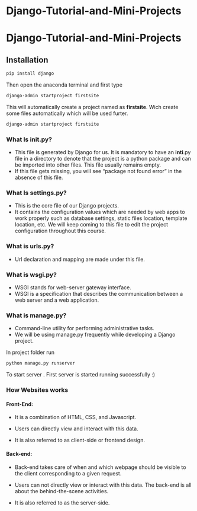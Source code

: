 # Django-Tutorial-and-Mini-Projects

# Django-Tutorial-and-Mini-Projects

## Installation
```sh
pip install django
```
Then open the anaconda terminal and first type
```sh
django-admin startproject firstsite
```
This will automatically create a project named as **firstsite**. Wich create some files automatically which will be used furter.
```sh
django-admin startproject firstsite
```

### **What Is __init__.py?**
- This file is generated by Django for us. It is mandatory to have an __inti__.py file in a directory to denote that the project is a python package and can be imported into other files. This file usually remains empty.
- If this file gets missing, you will see “package not found error” in the absence of this file.
### **What Is settings.py?**
- This is the core file of our Django projects.
- It contains the configuration values which are needed by web apps to work properly such as database settings, static files location, template location, etc. We will keep coming to this file to edit the project configuration throughout this course.
### **What is urls.py?**
- Url declaration and mapping are made under this file.
### **What is wsgi.py?**
- WSGI stands for web-server gateway interface.
- WSGI is a specification that describes the communication between a web server and a web application.
### **What is manage.py?**
- Command-line utility for performing administrative tasks.
- We will be using manage.py frequently while developing a Django project.

In project folder run
```sh
python manage.py runserver
```
To start server . First server is started running successfully :)

### How Websites works
#### **Front-End:**
- It is a combination of HTML, CSS, and Javascript.

- Users can directly view and interact with this data.

- It is also referred to as client-side or frontend design.

#### **Back-end:**
- Back-end takes care of when and which webpage should be visible to the client corresponding to a given request.

- Users can not directly view or interact with this data. The back-end is all about the behind-the-scene activities.

- It is also referred to as the server-side.
